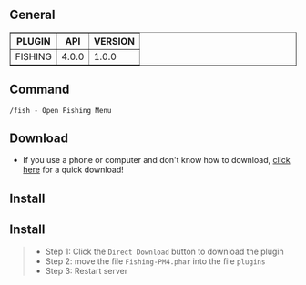 ## General
<table border="1">
<tr>
<th>PLUGIN</th>
<th>API</th>
<th>VERSION</th>
</tr>
<tr>
<td>FISHING</td>
<td>4.0.0</td>
<td>1.0.0</td>
</tr>
</table>

## Command
```
/fish - Open Fishing Menu
```

## Download
- If you use a phone or computer and don't know how to download, <a href="https://github.com/Clickedtran/Fishing-PM4/archive/refs/heads/master.zip">click here</a> for a quick download!

## Install
## Install
>- Step 1: Click the `Direct Download` button to download the plugin
>- Step 2: move the file `Fishing-PM4.phar` into the file `plugins`
>- Step 3: Restart server
